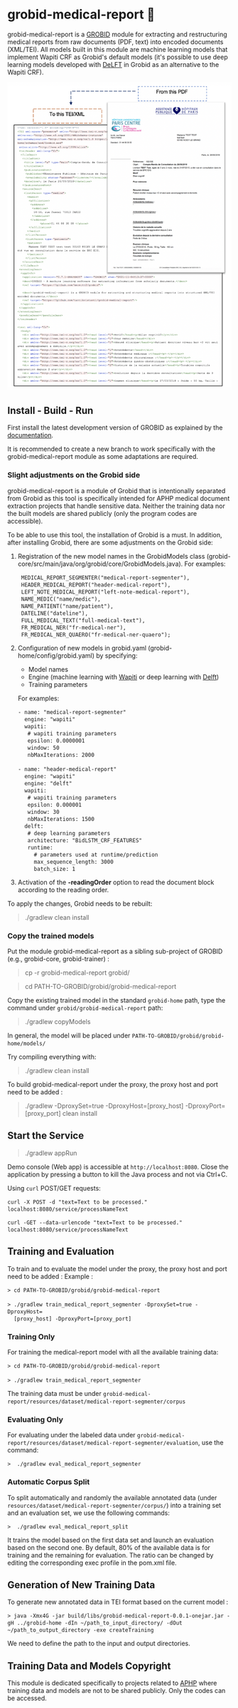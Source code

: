 # grobid-medical-report :hospital:
grobid-medical-report is a [GROBID](https://github.com/kermitt2/grobid) module for extracting and restructuring medical reports from raw documents (PDF, text) into encoded documents (XML/TEI). All models built in this module are machine learning models that implement Wapiti CRF as Grobid's default models (it's possible to use deep learning models developed with [DeLFT](https://github.com/kermitt2/delft/) in Grobid as an alternative to the Wapiti CRF).

![FromPDF2TEI](doc/img/PDF2TEI.png)

## Install - Build - Run

First install the latest development version of GROBID as explained by the [documentation](http://grobid.readthedocs.org).

It is recommended to create a new branch to work specifically with the grobid-medical-report module as some adaptations are required.

### Slight adjustments on the Grobid side
grobid-medical-report is a module of Grobid that is intentionally separated from Grobid as this tool is specifically intended for APHP medical document extraction projects that handle sensitive data. Neither the training data nor the built models are shared publicly (only the program codes are accessible).

To be able to use this tool, the installation of Grobid is a must. In addition, after installing Grobid, there are some adjustments on the Grobid side:
1. Registration of the new model names in the GrobidModels class (grobid-core/src/main/java/org/grobid/core/GrobidModels.java). For examples:
   ```
    MEDICAL_REPORT_SEGMENTER("medical-report-segmenter"),
    HEADER_MEDICAL_REPORT("header-medical-report"),
    LEFT_NOTE_MEDICAL_REPORT("left-note-medical-report"),
    NAME_MEDIC("name/medic"),
    NAME_PATIENT("name/patient"),
    DATELINE("dateline"),
    FULL_MEDICAL_TEXT("full-medical-text"),
    FR_MEDICAL_NER("fr-medical-ner"),
    FR_MEDICAL_NER_QUAERO("fr-medical-ner-quaero");
   ```
2. Configuration of new models in grobid.yaml (grobid-home/config/grobid.yaml) by specifying:
   - Model names
   - Engine (machine learning with [Wapiti](https://wapiti.limsi.fr/) or deep learning with [Delft](https://github.com/kermitt2/delft/))
   - Training parameters
    
    For examples:
     ```
     - name: "medical-report-segmenter"
       engine: "wapiti"
       wapiti:
        # wapiti training parameters
        epsilon: 0.0000001
        window: 50
        nbMaxIterations: 2000
   
   - name: "header-medical-report"
       engine: "wapiti"
       engine: "delft"
       wapiti:
        # wapiti training parameters
        epsilon: 0.000001
        window: 30
        nbMaxIterations: 1500
       delft:
        # deep learning parameters
        architecture: "BidLSTM_CRF_FEATURES"
        runtime:
          # parameters used at runtime/prediction
          max_sequence_length: 3000
          batch_size: 1
     ```
   
3. Activation of the **-readingOrder** option to read the document block according to the reading order.

To apply the changes, Grobid needs to be rebuilt:
> ./gradlew clean install

### Copy the trained models
Put the module grobid-medical-report as a sibling sub-project of GROBID (e.g., grobid-core, grobid-trainer) :
> cp -r grobid-medical-report grobid/

> cd PATH-TO-GROBID/grobid/grobid-medical-report

Copy the existing trained model in the standard `grobid-home` path, type the command under `grobid/grobid-medical-report` path:

> ./gradlew copyModels 

In general, the model will be placed under `PATH-TO-GROBID/grobid/grobid-home/models/`

Try compiling everything with:

> ./gradlew clean install

To build grobid-medical-report under the proxy, the proxy host and port need to be added : 
>  ./gradlew -DproxySet=true -DproxyHost=[proxy_host] -DproxyPort=[proxy_port] clean install

## Start the Service

> ./gradlew appRun

Demo console (Web app) is accessible at ```http://localhost:8080```. Close the application by pressing a button to kill the Java process and not via Ctrl+C. 

Using ```curl``` POST/GET requests:

```
curl -X POST -d "text=Text to be processed." localhost:8080/service/processNameText
```

```
curl -GET --data-urlencode "text=Text to be processed." localhost:8080/service/processNameText
```

## Training and Evaluation


To train and to evaluate the model under the proxy, the proxy host and port need to be added : 
Example : 
```
> cd PATH-TO-GROBID/grobid/grobid-medical-report

> ./gradlew train_medical_report_segmenter -DproxySet=true -DproxyHost=
  [proxy_host] -DproxyPort=[proxy_port]
```

### Training Only

For training the medical-report model with all the available training data:

```
> cd PATH-TO-GROBID/grobid/grobid-medical-report

> ./gradlew train_medical_report_segmenter
```

The training data must be under ```grobid-medical-report/resources/dataset/medical-report-segmenter/corpus```

### Evaluating Only

For evaluating under the labeled data under ```grobid-medical-report/resources/dataset/medical-report-segmenter/evaluation```, use the command:

```
>  ./gradlew eval_medical_report_segmenter
```

### Automatic Corpus Split

To split automatically and randomly the available annotated data (under ```resources/dataset/medical-report-segmenter/corpus/```) into a training set and an evaluation set, we use the following commands:

```
>  ./gradlew eval_medical_report_split
```

It trains the model based on the first data set and launch an evaluation based on the second one. 
By default, 80% of the available data is for training and the remaining for evaluation. The ratio can be changed by editing the corresponding exec profile in the pom.xml file. 


## Generation of New Training Data

To generate new annotated data in TEI format based on the current model : 

```
> java -Xmx4G -jar build/libs/grobid-medical-report-0.0.1-onejar.jar -gH ../grobid-home -dIn ~/path_to_input_directory/ -dOut ~/path_to_output_directory -exe createTraining
```

We need to define the path to the input and output directories.

## Training Data and Models Copyright

This module is dedicated specifically to projects related to [APHP](https://www.aphp.fr/) where training data and models are not to be shared publicly. Only the codes can be accessed. 
